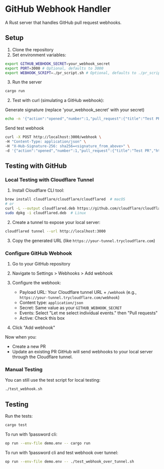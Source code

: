 # GitHub Webhook Handler

A Rust server that handles GitHub pull request webhooks.

## Setup

1. Clone the repository
2. Set environment variables: 

```bash
export GITHUB_WEBHOOK_SECRET=your_webhook_secret
export PORT=3000 # Optional, defaults to 3000
export WEBHOOK_SCRIPT=./pr_script.sh # Optional, defaults to ./pr_script.sh
```

3. Run the server

```bash
cargo run
```

2. Test with curl (simulating a GitHub webhook):

Generate signature (replace 'your_webhook_secret' with your secret)
```bash
echo -n '{"action":"opened","number":1,"pull_request":{"title":"Test PR","html_url":"https://github.com/user/repo/pull/1"}}' | openssl sha256 -hmac "your_webhook_secret" -hex
```

Send test webhook
```bash
curl -X POST http://localhost:3000/webhook \
-H "Content-Type: application/json" \
-H "X-Hub-Signature-256: sha256=<signature_from_above>" \
-d '{"action":"opened","number":1,"pull_request":{"title":"Test PR","html_url":"https://github.com/user/repo/pull/1"}}'
```

## Testing with GitHub

### Local Testing with Cloudflare Tunnel
1. Install Cloudflare CLI tool:
```bash
brew install cloudflare/cloudflare/cloudflared  # macOS
# or
curl -L --output cloudflared.deb https://github.com/cloudflare/cloudflared/releases/latest/download/cloudflared-linux-amd64.deb
sudo dpkg -i cloudflared.deb  # Linux
```

2. Create a tunnel to expose your local server:
```bash
cloudflared tunnel --url http://localhost:3000
```

3. Copy the generated URL (like `https://your-tunnel.trycloudflare.com`)

### Configure GitHub Webhook
1. Go to your GitHub repository
2. Navigate to Settings > Webhooks > Add webhook
3. Configure the webhook:
   - Payload URL: Your Cloudflare tunnel URL + `/webhook` (e.g., `https://your-tunnel.trycloudflare.com/webhook`)
   - Content type: `application/json`
   - Secret: Same value as your `GITHUB_WEBHOOK_SECRET`
   - Events: Select "Let me select individual events." then  "Pull requests"
   - Active: Check this box

4. Click "Add webhook"

Now when you:
- Create a new PR
- Update an existing PR
GitHub will send webhooks to your local server through the Cloudflare tunnel.

### Manual Testing
You can still use the test script for local testing:
```bash
./test_webhook.sh
```

## Testing

Run the tests:
```bash
cargo test
```

To run with 1password cli: 
```bash
op run --env-file demo.env -- cargo run
```

To run with 1password cli and test webhook over tunnel: 
```bash
op run --env-file demo.env -- ./test_webhook_over_tunnel.sh
```